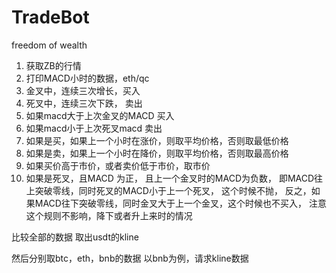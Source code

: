 # TradeBot
freedom of wealth

1. 获取ZB的行情
2. 打印MACD小时的数据，eth/qc
3. 金叉中，连续三次增长，买入
4. 死叉中，连续三次下跌， 卖出
5. 如果macd大于上次金叉的MACD 买入
6. 如果macd小于上次死叉macd  卖出
7. 如果是买，如果上一个小时在涨价，则取平均价格，否则取最低价格
8. 如果是卖，如果上一个小时在降价，则取平均价格，否则取最高价格
9. 如果买价高于市价，或者卖价低于市价，取市价
10.  如果是死叉，且MACD 为正， 且上一个金叉时的MACD为负数， 即MACD往上突破零线，同时死叉的MACD小于上一个死叉， 这个时候不抛， 反之，如果MACD往下突破零线，同时金叉大于上一个金叉，这个时候也不买入， 注意这个规则不影响，降下或者升上来时的情况

比较全部的数据
取出usdt的kline

然后分别取btc，eth，bnb的数据
以bnb为例，请求kline数据

